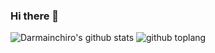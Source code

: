 ### Hi there 👋

![Darmainchiro's github stats](https://github-readme-stats.vercel.app/api?username=darmainchiro&show_icons=true&hide_border=true)
![github toplang](https://github-readme-stats.vercel.app/api/top-langs/?username=darmainchiro&layout=compact)

<!--
**darmainchiro/darmainchiro** is a ✨ _special_ ✨ repository because its `README.md` (this file) appears on your GitHub profile.

Here are some ideas to get you started:

- 🔭 I’m currently working on ...
- 🌱 I’m currently learning ...
- 👯 I’m looking to collaborate on ...
- 🤔 I’m looking for help with ...
- 💬 Ask me about ...
- 📫 How to reach me: ...
- 😄 Pronouns: ...
- ⚡ Fun fact: ...
-->
